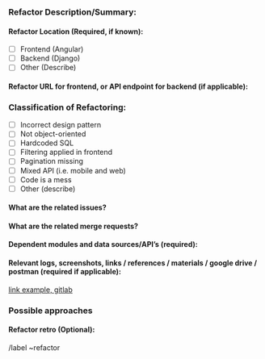 ### Refactor Description/Summary:

<!-- Summarize issue to be refactored and why -->

#### Refactor Location (Required, if known):

<!--  add tag(frontend/backend etc, or more detailed explanation, link to relevant code if needed/possible) -->

<!--  Refactoring location-->

- [ ] Frontend (Angular)
- [ ] Backend (Django)
- [ ] Other (Describe)

#### Refactor URL for frontend, or API endpoint for backend (if applicable):

<!--  frontend URL or backend endpoint path -->

### Classification of Refactoring:

<!--  Possible Refactoring classifications -->

- [ ] Incorrect design pattern
- [ ] Not object-oriented
- [ ] Hardcoded SQL
- [ ] Filtering applied in frontend
- [ ] Pagination missing
- [ ] Mixed API (i.e. mobile and web)
- [ ] Code is a mess
- [ ] Other (describe)

#### What are the related issues?

<!--    Issues may be linked with # for example #30 is issue 30 -->
<!--    NOTE IF THIS ISSUE IS A DEPENDENCY -->

#### What are the related merge requests?

<!--    Merge requests may be linked with ! for example !10 for merge request 10 -->

#### Dependent modules and data sources/API’s (required):

<!--  	What modules and API’s or data sources does this refactoring involve (best effort) -->

<!--    issues may be linked with # for example #30 is issue 30 -->

#### Relevant logs, screenshots, links / references / materials / google drive / postman (required if applicable):


<!-- Paste any relevant logs or external links - please use code blocks (```) to format console output, logs, and code
 as it's tough to read otherwise. -->

[link example, gitlab](https://www.gitlab.com)

### Possible approaches

<!-- How would you recommend going about this refactoring task, is there anything you have tried so far? -->

#### Refactor retro (Optional):

<!-- After fixing this bug did you learn of other similar bugs in the program, or something totally unrelated which deserves attention? -->


/label ~refactor

